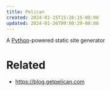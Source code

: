 ```yaml
---
title: Pelican
created: 2024-01-15T15:26:15-08:00
updated: 2024-01-26T09:08:29-08:00
---
```


A [Python](Python.md)-powered static site generator

# Related

* https://blog.getpelican.com
